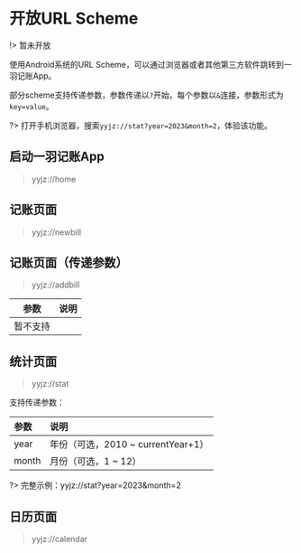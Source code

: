 # 开放URL Scheme

!> 暂未开放

使用Android系统的URL Scheme，可以通过浏览器或者其他第三方软件跳转到一羽记账App。

部分scheme支持传递参数，参数传递以`?`开始，每个参数以`&`连接，参数形式为`key=value`。

?> 打开手机浏览器，搜索`yyjz://stat?year=2023&month=2`，体验该功能。

## 启动一羽记账App

> yyjz://home

## 记账页面

> yyjz://newbill

## 记账页面（传递参数）

> yyjz://addbill

| 参数     | 说明 |
| -------- | ---- |
| 暂不支持 |      |

## 统计页面

> yyjz://stat

支持传递参数：

| 参数  | 说明                               |
| :---- | :--------------------------------- |
| year  | 年份（可选，2010 ~ currentYear+1） |
| month | 月份（可选，1 ~ 12）               |

?> 完整示例：yyjz://stat?year=2023&month=2

## 日历页面

> yyjz://calendar